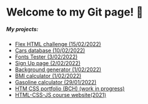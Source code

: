 # Welcome to my Git page! :space_invader:
##### My projects:
- [Flex HTML challenge (15/02/2022)](https://silmu.github.io/HTML_CSS_course/4_week/flex_challenge/index.html)
- [Cars database (10/02/2022)](https://silmu.github.io/JS_with_Margit/4_week/Cars%20Database/index.html)
- [Fonts Tester (3/02/2022)](https://silmu.github.io/UI_Design_and_Prototyping/Fonts_tester/index.html)
- [Sign Up page (2/02/2022)](https://silmu.github.io/HTML_CSS_course/3_week/Sing_up_page/index.html)
- [Background generator (1/02/2022)](https://silmu.github.io/JS_with_Margit/3_week/Background%20generator/index.html)
- [BMI calculator (1/02/2022)](https://silmu.github.io/JS_with_Margit/3_week/BMI%20calculator/index.html)
- [Gasoline calculator (29/01/2022)](https://silmu.github.io/JS_with_Margit/2_week/2_gasoline_task/index.html)
- [HTM CSS portfolio (BCH) (work in progress)](https://silmu.github.io/HTML_CSS_portfolio/)
- [HTML-CSS-JS course website(2021)](https://silmu.github.io/js-course-website)


<!--##### GitHub about git pages:

You can use the [editor on GitHub](https://github.com/silmu/silmu.github.io/edit/main/index.md) to maintain and preview the content for your website in Markdown files.

Whenever you commit to this repository, GitHub Pages will run [Jekyll](https://jekyllrb.com/) to rebuild the pages in your site, from the content in your Markdown files.

### Markdown

Markdown is a lightweight and easy-to-use syntax for styling your writing. It includes conventions for

```markdown
Syntax highlighted code block

# Header 1
## Header 2
### Header 3

- Bulleted
- List

1. Numbered
2. List

**Bold** and _Italic_ and `Code` text

[Link](url) and ![Image](src)
```

For more details see [Basic writing and formatting syntax](https://docs.github.com/en/github/writing-on-github/getting-started-with-writing-and-formatting-on-github/basic-writing-and-formatting-syntax).

### Jekyll Themes

Your Pages site will use the layout and styles from the Jekyll theme you have selected in your [repository settings](https://github.com/silmu/silmu.github.io/settings/pages). The name of this theme is saved in the Jekyll `_config.yml` configuration file.

### Support or Contact

Having trouble with Pages? Check out our [documentation](https://docs.github.com/categories/github-pages-basics/) or [contact support](https://support.github.com/contact) and we’ll help you sort it out.-->
